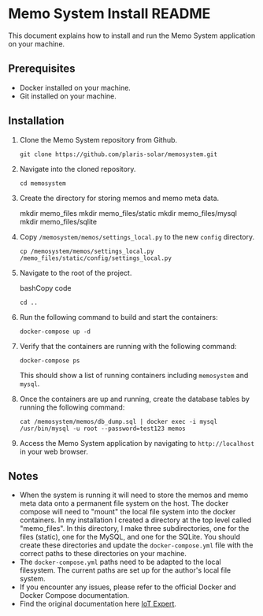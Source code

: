 
# Memo System Install README

This document explains how to install and run the Memo System application on your machine.

## Prerequisites

-   Docker installed on your machine.
-   Git installed on your machine.

## Installation

1.  Clone the Memo System repository from Github.
 
    `git clone https://github.com/plaris-solar/memosystem.git` 
    
2.  Navigate into the cloned repository.
        
    `cd memosystem` 
    
3.  Create the directory for storing memos and memo meta data.
        
    mkdir memo_files
    mkdir memo_files/static
    mkdir memo_files/mysql
    mkdir memo_files/sqlite
    
4.  Copy `/memosystem/memos/settings_local.py` to the new `config` directory.
    
    `cp /memosystem/memos/settings_local.py /memo_files/static/config/settings_local.py` 
    
5.  Navigate to the root of the project.
    
    bashCopy code
    
    `cd ..` 
    
6.  Run the following command to build and start the containers:
    
    `docker-compose up -d` 
    
7.  Verify that the containers are running with the following command:
    
    `docker-compose ps` 
    
    This should show a list of running containers including `memosystem` and `mysql`.
    
8.  Once the containers are up and running, create the database tables by running the following command:
 
    `cat /memosystem/memos/db_dump.sql | docker exec -i mysql /usr/bin/mysql -u root --password=test123 memos` 
    
9.  Access the Memo System application by navigating to `http://localhost` in your web browser.
    

## Notes

-   When the system is running it will need to store the memos and memo meta data onto a permanent file system on the host. The docker compose will need to "mount" the local file system into the docker containers. In my installation I created a directory at the top level called "memo_files". In this directory, I make three subdirectories, one for the files (static), one for the MySQL, and one for the SQLite. You should create these directories and update the `docker-compose.yml` file with the correct paths to these directories on your machine.
-   The `docker-compose.yml` paths need to be adapted to the local filesystem. The current paths are set up for the author's local file system.
-   If you encounter any issues, please refer to the official Docker and Docker Compose documentation.
-   Find the original documentation here [IoT Expert](https://github.com/iotexpert/memosystem).